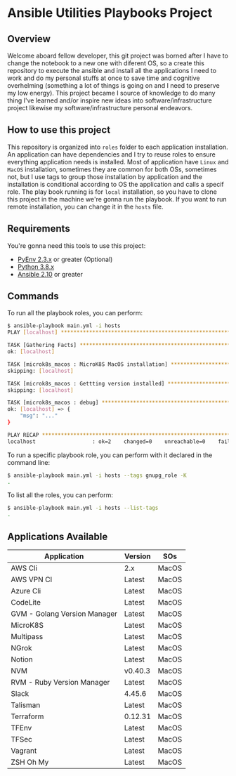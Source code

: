 # Ansible Utilities Playbooks Project

## Overview

Welcome aboard fellow developer, this git project was borned after I have to change the notebook to a new one with diferent OS, so a create this repository to execute the ansible and install all the applications I need to work and do my personal stuffs at once to save time and cognitive overhelming (something a lot of things is going on and I need to preserve my low energy). This project became I source of knowledge to do many thing I've learned and/or inspire new ideas into software/infrastructure project likewise my software/infrastructure personal endeavors.

## How to use this project

This repository is organized into `roles` folder to each application installation. An application can have dependencies and I try to reuse roles to ensure everything application needs is installed. Most of application have `Linux` and `MacOS` installation, sometimes they are common for both OSs, sometimes not, but I use tags to group those installation by application and the installation is conditional according to OS the application and calls a specif role. The play book running is for `local` installation, so you have to clone this project in the machine we're gonna run the playbook. If you want to run remote installation, you can change it in the `hosts` file.

## Requirements

You're gonna need this tools to use this project:

* [PyEnv 2.3.x](https://github.com/pyenv/pyenv) or greater (Optional)
* [Python 3.8.x](https://www.python.org/downloads/release/python-380/)
* [Ansible 2.10](https://docs.ansible.com/ansible/latest/installation_guide/intro_installation.html) or greater

## Commands

To run all the playbook roles, you can perform:

```sh
$ ansible-playbook main.yml -i hosts
PLAY [localhost] ******************************************************************************************************************************************

TASK [Gathering Facts] ************************************************************************************************************************************
ok: [localhost]

TASK [microk8s_macos : MicroK8S MacOS installation] *******************************************************************************************************
skipping: [localhost]

TASK [microk8s_macos : Gettting version installed] ********************************************************************************************************
skipping: [localhost]

TASK [microk8s_macos : debug] *****************************************************************************************************************************
ok: [localhost] => {
    "msg": "..."
}

PLAY RECAP ************************************************************************************************************************************************
localhost                  : ok=2    changed=0    unreachable=0    failed=0    skipped=4    rescued=0    ignored=0
```

To run a specific playbook role, you can perform with it declared in the command line:

```sh
$ ansible-playbook main.yml -i hosts --tags gnupg_role -K
.
```

To list all the roles, you can perform:

```sh
$ ansible-playbook main.yml -i hosts --list-tags
.
```

## Applications Available

| Application                    | Version  | SOs   |
|--------------------------------|----------|-------|
| AWS Cli                        | 2.x      | MacOS |
| AWS VPN Cl                     | Latest   | MacOS |
| Azure Cli                      | Latest   | MacOS |
| CodeLite                       | Latest   | MacOS |
| GVM - Golang Version Manager   | Latest   | MacOS |
| MicroK8S                       | Latest   | MacOS |
| Multipass                      | Latest   | MacOS |
| NGrok                          | Latest   | MacOS |
| Notion                         | Latest   | MacOS |
| NVM                            | v0.40.3  | MacOS |
| RVM - Ruby Version Manager     | Latest   | MacOS |
| Slack                          | 4.45.6   | MacOS |
| Talisman                       | Latest   | MacOS |
| Terraform                      | 0.12.31  | MacOS |
| TFEnv                          | Latest   | MacOS |
| TFSec                          | Latest   | MacOS |
| Vagrant                        | Latest   | MacOS |
| ZSH Oh My                      | Latest   | MacOS |
